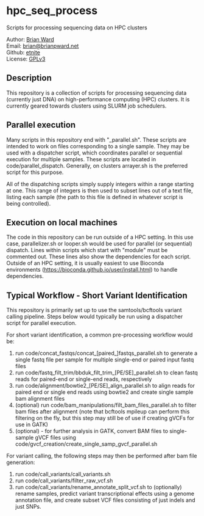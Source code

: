 # hpc_seq_process

Scripts for processing sequencing data on HPC clusters

Author: [Brian Ward](https://brianpward.net/)  
Email: [brian@brianpward.net](mailto:brian@brianpward.net)  
Github: [etnite](https://github.com/etnite)  
License: [GPLv3](https://opensource.org/licenses/GPL-3.0)

## Description

This repository is a collection of scripts for processing sequencing data
(currently just DNA) on high-performance computing (HPC) clusters. It is
currently geared towards clusters using SLURM job schedulers.

## Parallel execution

Many scripts in this repository end with "\_parallel.sh". These scripts are
intended to work on files corresponding to a single sample. They may be used
with a dispatcher script, which coordinates parallel or sequential execution
for multiple samples. These scripts are located in code/parallel_dispatch.
Generally, on clusters arrayer.sh is the preferred script for this purpose.

All of the dispatching scripts simply supply integers within a range starting at
one. This range of integers is then used to subset lines out of a text file,
listing each sample (the path to this file is defined in whatever script is
being controlled).

## Execution on local machines

The code in this repository can be run outside of a HPC setting. In this
use case, parallelizer.sh or looper.sh would be used for parallel (or sequential)
dispatch. Lines within scripts which start with "module" must be commented out.
These lines also show the dependencies for each script. Outside of an HPC
setting, it is usually easiest to use Bioconda environments 
(https://bioconda.github.io/user/install.html) to handle dependencies.

## Typical Workflow - Short Variant Identification

This repository is primarily set up to use the samtools/bcftools variant calling pipeline. Steps below would typically be run using a dispatcher script for parallel execution.

For short variant identification, a common pre-processing workflow would be:

1. run code/concat_fastqs/concat_[paired_]fastqs_parallel.sh to generate a single fastq file
per sample for multiple single-end or paired input fastq files
2. run code/fastq_filt_trim/bbduk_filt_trim_[PE/SE]_parallel.sh to clean fastq reads
for paired-end or single-end reads, respectively
3. run code/alignment/bowtie2_[PE/SE]_align_parallel.sh to align reads for
paired end or single end reads using bowtie2 and create single sample bam alignment files
4. (optional) run code/bam_manipulations/filt_bam_files_parallel.sh to filter bam files after alignment
(note that bcftools mpileup can perform this filtering on the fly, but this step may still be of use
if creating gVCFs for use in GATK)
5. (optional) - for further analysis in GATK, convert BAM files to single-sample gVCF files
using code/gvcf_creation/create_single_samp_gvcf_parallel.sh

For variant calling, the following steps may then be performed after bam file
generation:

1. run code/call_variants/call_variants.sh
2. run code/call_variants/filter_raw_vcf.sh
3. run code/call_variants/rename_annotate_split_vcf.sh to (optionally) rename samples,
predict variant transcriptional effects using a genome annotation file, and create subset 
VCF files consisting of just indels and just SNPs.

